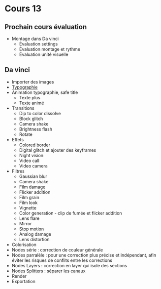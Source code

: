 # Cours 13

<style>.md-footer{display:none;}</style>

## Prochain cours évaluation
* Montage dans Da vinci
  * Évaluation settings
  * Évaluation montage et rythme
  * Évaluation unité visuelle


## Da vinci
* Importer des images
* [Typographie](https://uqam-my.sharepoint.com/:p:/g/personal/lavoie-pilote_francoise_uqam_ca/EZOvjr6idJ9CqxT2XqE1d_8B4DlcVjqMIh6dQ5Dp1M0PRA?e=Yjg0IK)
* Animation typographie, safe title
  * Texte plus
  * Texte animé
* Transitions
  * Dip to color dissolve
  * Block glitch
  * Camera shake
  * Brightness flash
  * Rotate
* Effets
  * Colored border
  * Digital glitch et ajouter des keyframes
  * Night vision
  * Video call
  * Video camera
* Filtres
  * Gaussian blur
  * Camera shake
  * Film damage
  * Flicker addition
  * Film grain
  * Film look
  * Vignette
  * Color generation  - clip de fumée et flicker addition
  * Lens flare
  * Mirror
  * Stop motion
  * Analog damage
  * Lens distortion
 * Colorisation
  * Nodes série : correction de couleur générale
  * Nodes parralèle : pour une correction plus précise et indépendant, afin éviter les risques de conflits entre les corrections
  * Nodes Layers : correction en layer qui isole des sections
  * Nodes Splitters : séparer les canaux 
* Render
* Exportation
